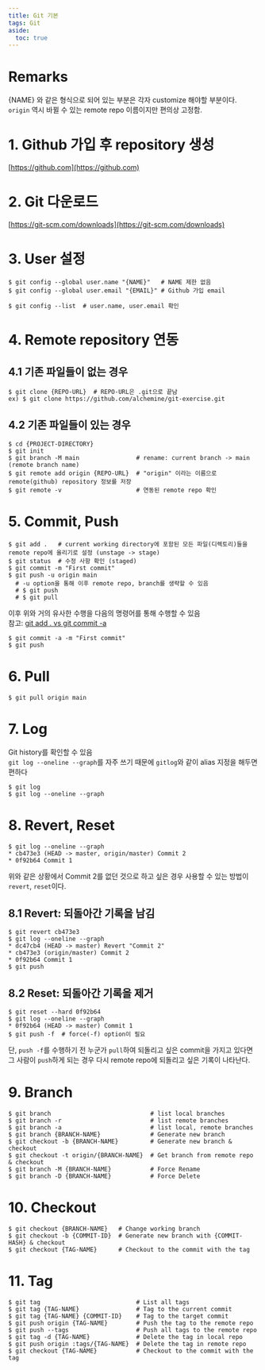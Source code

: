 ```yaml
---
title: Git 기본
tags: Git
aside:
  toc: true
---
```


<!--more-->

# Remarks
{NAME} 와 같은 형식으로 되어 있는 부분은 각자 customize 해야할 부분이다. \
`origin` 역시 바뀔 수 있는 remote repo 이름이지만 편의상 고정함.


# 1. Github 가입 후 repository 생성
[https://github.com](https://github.com)

# 2. Git 다운로드
[https://git-scm.com/downloads](https://git-scm.com/downloads)

# 3. User 설정
```
$ git config --global user.name "{NAME}"   # NAME 제한 없음
$ git config --global user.email "{EMAIL}" # Github 가입 email

$ git config --list  # user.name, user.email 확인 
```

# 4. Remote repository 연동
## 4.1 기존 파일들이 없는 경우
```
$ git clone {REPO-URL}  # REPO-URL은 .git으로 끝남
ex) $ git clone https://github.com/alchemine/git-exercise.git
```

## 4.2 기존 파일들이 있는 경우
```
$ cd {PROJECT-DIRECTORY}
$ git init
$ git branch -M main                # rename: current branch -> main (remote branch name)
$ git remote add origin {REPO-URL}  # "origin" 이라는 이름으로 remote(github) repository 정보를 저장
$ git remote -v                     # 연동된 remote repo 확인
```

# 5. Commit, Push
```
$ git add .   # current working directory에 포함된 모든 파일(디렉토리)들을 remote repo에 올리기로 설정 (unstage -> stage)
$ git status  # 수정 사항 확인 (staged)
$ git commit -m "First commit"
$ git push -u origin main
  # -u option을 통해 이후 remote repo, branch를 생략할 수 있음
  # $ git push
  # $ git pull
```

이후 위와 거의 유사한 수행을 다음의 명령어를 통해 수행할 수 있음 \
참고: [git add . vs git commit -a](https://stackoverflow.com/questions/3541647/git-add-vs-git-commit-a)

```
$ git commit -a -m "First commit"
$ git push
```

# 6. Pull
```
$ git pull origin main
```

# 7. Log
Git history를 확인할 수 있음 \
`git log --oneline --graph`를 자주 쓰기 때문에 `gitlog`와 같이 alias 지정을 해두면 편하다

```
$ git log
$ git log --oneline --graph
```

# 8. Revert, Reset
```
$ git log --oneline --graph
* cb473e3 (HEAD -> master, origin/master) Commit 2
* 0f92b64 Commit 1
```
위와 같은 상황에서 Commit 2를 없던 것으로 하고 싶은 경우 사용할 수 있는 방법이 `revert`, `reset`이다.

## 8.1 Revert: 되돌아간 기록을 남김
```
$ git revert cb473e3
$ git log --oneline --graph
* dc47cb4 (HEAD -> master) Revert "Commit 2"
* cb473e3 (origin/master) Commit 2
* 0f92b64 Commit 1
$ git push
```

## 8.2 Reset: 되돌아간 기록을 제거
```
$ git reset --hard 0f92b64
$ git log --oneline --graph
* 0f92b64 (HEAD -> master) Commit 1
$ git push -f  # force(-f) option이 필요
```

단, `push -f`를 수행하기 전 누군가 `pull`하여 되돌리고 싶은 commit을 가지고 있다면 그 사람이 `push`하게 되는 경우 다시 remote repo에 되돌리고 싶은 기록이 나타난다.

# 9. Branch
```
$ git branch                            # list local branches
$ git branch -r                         # list remote branches
$ git branch -a                         # list local, remote branches
$ git branch {BRANCH-NAME}              # Generate new branch
$ git checkout -b {BRANCH-NAME}         # Generate new branch & checkout
$ git checkout -t origin/{BRANCH-NAME}  # Get branch from remote repo & checkout
$ git branch -M {BRANCH-NAME}           # Force Rename
$ git branch -D {BRANCH-NAME}           # Force Delete
```

# 10. Checkout
```
$ git checkout {BRANCH-NAME}   # Change working branch
$ git checkout -b {COMMIT-ID}  # Generate new branch with {COMMIT-HASH} & checkout
$ git checkout {TAG-NAME}      # Checkout to the commit with the tag
```


# 11. Tag
```
$ git tag                           # List all tags
$ git tag {TAG-NAME}                # Tag to the current commit
$ git tag {TAG-NAME} {COMMIT-ID}    # Tag to the target commit
$ git push origin {TAG-NAME}        # Push the tag to the remote repo
$ git push --tags                   # Push all tags to the remote repo
$ git tag -d {TAG-NAME}             # Delete the tag in local repo
$ git push origin :tags/{TAG-NAME}  # Delete the tag in remote repo
$ git checkout {TAG-NAME}           # Checkout to the commit with the tag
```
